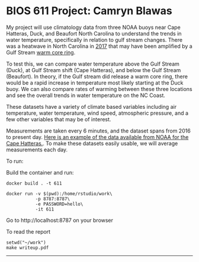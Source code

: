 BIOS 611 Project: Camryn Blawas
=======================
My project will use climatology data from three NOAA buoys near Cape Hatteras, Duck, and Beaufort North Carolina to understand the trends in water temperature, specifically in relation to gulf stream changes. There was a heatwave in North Carolina in [2017](https://www.weather.gov/ilm/2017ClimateSummary) that may have been amplified by a Gulf Stream [warm core ring](http://oceanmotion.org/html/background/rings.htm). 

To test this, we can compare water temperature above the Gulf Stream (Duck), at Gulf Stream shift (Cape Hatteras), and below the Gulf Stream (Beaufort). In theory, if the Gulf stream did release a warm core ring, there would be a rapid increase in temperature most likely starting at the Duck buoy. We can also compare rates of warming between these three locations and see the overall trends in water temperature on the NC Coast.

These datasets have a variety of climate based variables including air temperature, water temperature, wind speed, atmospheric pressure, and a few other variables that may be of interest. 

Measurements are taken every 6 minutes, and the dataset spans from 2016 to present day. [Here is an example of the data available from NOAA for the Cape Hatteras.](https://tidesandcurrents.noaa.gov/stationhome.html?id=8654467). To make these datasets easily usable, we will average measurements each day.

To run: 

Build the container and run:
```
docker build . -t 611
```

```
docker run -v $(pwd):/home/rstudio/work\
           -p 8787:8787\
           -e PASSWORD=hello\
           -it 611
```

Go to http://localhost:8787 on your browser

To read the report 
```
setwd("~/work")
make writeup.pdf
```



----------------------------